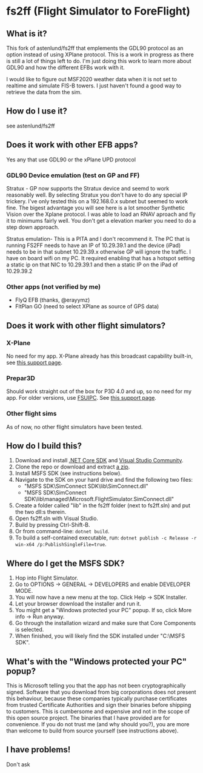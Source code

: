 # fs2ff (Flight Simulator to ForeFlight)

## What is it?
This fork of astenlund/fs2ff that emplements the GDL90 protocol as an option instead of using XPlane protocol. This is a work in progress as there is still a lot of things left to do.  I'm just doing this work to learn more about GDL90 and how the different EFBs work with it.

I would like to figure out MSF2020 weather data when it is not set to realtime and simulate FIS-B towers.  I just haven't found a good way to retrieve the data from the sim.

## How do I use it?

see astenlund/fs2ff

## Does it work with other EFB apps?
Yes any that use GDL90 or the xPlane UPD protocol

### GDL90 Device emulation (test on GP and FF)
Stratux - GP now supports the Stratux device and seemd to work reasonably well. By selecting Stratux you don't have to do any special IP trickery. I've only tested this on a 192.168.0.x subnet but seemed to work fine.  The bigest advantage you will see here is a lot smoother Synthetic Vision over the Xplane protocol. I was able to load an RNAV aproach and fly it to minimums fairly well. You don't get a elevation marker you need to do a step down approach.
   
Stratus emulation- This is a PITA and I don't recommend it. The PC that is running FS2FF needs to have an IP of 10.29.39.1 and the device (iPad) needs to be in that subnet 10.29.39.x otherwise GP will ignore the traffic.  I have on board wifi on my PC.  It required enabling that has a hotspot setting a static ip on that NIC to 10.29.39.1 and then a static IP on the iPad of 10.29.39.2

### Other apps (not verified by me)

- FlyQ EFB (thanks, @erayymz)
- FltPlan GO (need to select XPlane as source of GPS data)

## Does it work with other flight simulators?

### X-Plane

No need for my app. X-Plane already has this broadcast capability built-in, see [this support page](https://foreflight.com/support/support-center/category/about-foreflight-mobile/204115525).

### Prepar3D

Should work straight out of the box for P3D 4.0 and up, so no need for my app. For older versions, use [FSUIPC](http://www.schiratti.com/dowson.html). See [this support page](https://foreflight.com/support/support-center/category/about-foreflight-mobile/204115345).

### Other flight sims

As of now, no other flight simulators have been tested.

## How do I build this?

1. Download and install [.NET Core SDK](https://dotnet.microsoft.com/download) and [Visual Studio Community](https://visualstudio.microsoft.com/downloads/).
1. Clone the repo or download and extract [a zip](https://github.com/astenlund/fs2ff/archive/master.zip).
1. Install MSFS SDK (see instructions below).
1. Navigate to the SDK on your hard drive and find the following two files:
   - "MSFS SDK\SimConnect SDK\lib\SimConnect.dll"
   - "MSFS SDK\SimConnect SDK\lib\managed\Microsoft.FlightSimulator.SimConnect.dll"
1. Create a folder called "lib" in the fs2ff folder (next to fs2ff.sln) and put the two dll:s therein.
1. Open fs2ff.sln with Visual Studio.
1. Build by pressing Ctrl-Shift-B.
1. Or from command-line: `dotnet build`.
1. To build a self-contained executable, run: `dotnet publish -c Release -r win-x64 /p:PublishSingleFile=true`.

## Where do I get the MSFS SDK?

1. Hop into Flight Simulator.
1. Go to OPTIONS -> GENERAL -> DEVELOPERS and enable DEVELOPER MODE.
1. You will now have a new menu at the top. Click Help -> SDK Installer.
1. Let your browser download the installer and run it.
1. You might get a "Windows protected your PC" popup. If so, click More info -> Run anyway.
1. Go through the installation wizard and make sure that Core Components is selected.
1. When finished, you will likely find the SDK installed under "C:\MSFS SDK".

## What's with the "Windows protected your PC" popup?

This is Microsoft telling you that the app has not been cryptographically signed. Software that you download from big corporations does not present this behaviour, because these companies typically purchase certificates from trusted Certificate Authorities and sign their binaries before shipping to customers. This is cumbersome and expensive and not in the scope of this open source project. The binaries that I have provided are for convenience. If you do not trust me (and why should you?), you are more than welcome to build from source yourself (see instructions above).

## I have problems!

Don't ask
